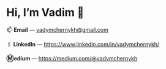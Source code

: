 # **Hi, I’m Vadim** 👋

📫 **Email**     — vadymchernykh@gmail.com

🖇️ **LinkedIn**  — https://www.linkedin.com/in/vadymchernykh/

**Ⓜ️edium**      — https://medium.com/@vadymchernykh
<!---
VadimZP/VadimZP is a ✨ special ✨ repository because its `README.md` (this file) appears on your GitHub profile.
You can click the Preview link to take a look at your changes.
--->
